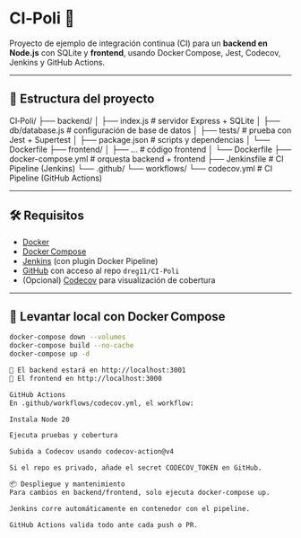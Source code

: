 # CI‑Poli 🔁

Proyecto de ejemplo de integración continua (CI) para un **backend en Node.js** con SQLite y **frontend**, 
usando Docker Compose, Jest, Codecov, Jenkins y GitHub Actions.

---

## 🧱 Estructura del proyecto
CI‑Poli/
├── backend/
│ ├── index.js # servidor Express + SQLite
│ ├── db/database.js # configuración de base de datos
│ ├── tests/ # prueba con Jest + Supertest
│ ├── package.json # scripts y dependencias
│ └── Dockerfile
├── frontend/
│ ├── ... # código frontend
│ └── Dockerfile
├── docker-compose.yml # orquesta backend + frontend
├── Jenkinsfile # CI Pipeline (Jenkins)
└── .github/
└── workflows/
└── codecov.yml # CI Pipeline (GitHub Actions)


---

## 🛠️ Requisitos

- [Docker](https://www.docker.com/)
- [Docker Compose](https://docs.docker.com/compose/)
- [Jenkins](https://www.jenkins.io/) (con plugin Docker Pipeline)
- [GitHub](https://github.com/) con acceso al repo `dreg11/CI‑Poli`
- (Opcional) [Codecov](https://app.codecov.io/) para visualización de cobertura

---

## 🚀 Levantar local con Docker Compose

```bash
docker-compose down --volumes
docker-compose build --no-cache
docker-compose up -d

📌 El backend estará en http://localhost:3001
📌 El frontend en http://localhost:3000

GitHub Actions
En .github/workflows/codecov.yml, el workflow:

Instala Node 20

Ejecuta pruebas y cobertura

Subida a Codecov usando codecov-action@v4

Si el repo es privado, añade el secret CODECOV_TOKEN en GitHub.

📦 Despliegue y mantenimiento
Para cambios en backend/frontend, solo ejecuta docker-compose up.

Jenkins corre automáticamente en contenedor con el pipeline.

GitHub Actions valida todo ante cada push o PR.
